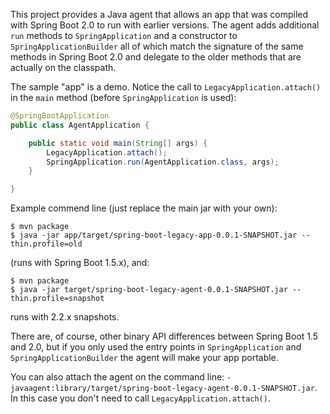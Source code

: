 This project provides a Java agent that allows an app that was compiled with Spring Boot 2.0 to run with earlier versions. The agent adds additional `run` methods to `SpringApplication` and a constructor to `SpringApplicationBuilder` all of which match the signature of the same methods in Spring Boot 2.0 and delegate to the older methods that are actually on the classpath.

The sample "app" is a demo. Notice the call to `LegacyApplication.attach()` in the `main` method (before `SpringApplication` is used):

```java
@SpringBootApplication
public class AgentApplication {

	public static void main(String[] args) {
		LegacyApplication.attach();
		SpringApplication.run(AgentApplication.class, args);
	}

}

```

Example commend line (just replace the main jar with your own):

```
$ mvn package
$ java -jar app/target/spring-boot-legacy-app-0.0.1-SNAPSHOT.jar --thin.profile=old
```

(runs with Spring Boot 1.5.x), and:

```
$ mvn package
$ java -jar target/spring-boot-legacy-agent-0.0.1-SNAPSHOT.jar --thin.profile=snapshot
```

runs with 2.2.x snapshots.

There are, of course, other binary API differences between Spring Boot 1.5 and 2.0, but if you only used the entry points in `SpringApplication` and `SpringApplicationBuilder` the agent will make your app portable.

You can also attach the agent on the command line: `-javaagent:library/target/spring-boot-legacy-agent-0.0.1-SNAPSHOT.jar`. In this case you don't need to call `LegacyApplication.attach()`.
